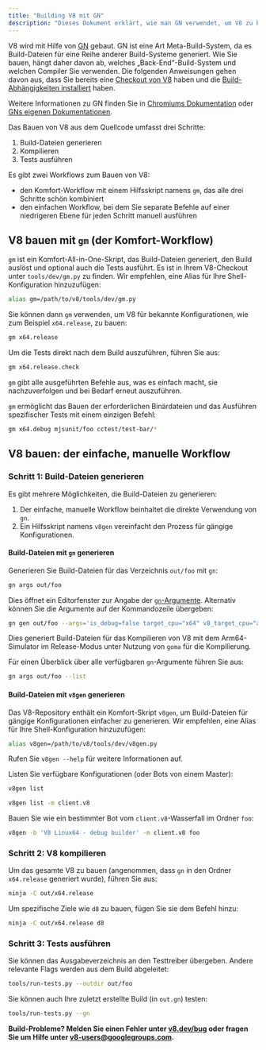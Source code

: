 ```yaml
---
title: "Building V8 mit GN"
description: "Dieses Dokument erklärt, wie man GN verwendet, um V8 zu bauen."
---
```

V8 wird mit Hilfe von [GN](https://gn.googlesource.com/gn/+/master/docs/) gebaut. GN ist eine Art Meta-Build-System, da es Build-Dateien für eine Reihe anderer Build-Systeme generiert. Wie Sie bauen, hängt daher davon ab, welches „Back-End“-Build-System und welchen Compiler Sie verwenden.
Die folgenden Anweisungen gehen davon aus, dass Sie bereits eine [Checkout von V8](/docs/source-code) haben und die [Build-Abhängigkeiten installiert](/docs/build) haben.

Weitere Informationen zu GN finden Sie in [Chromiums Dokumentation](https://www.chromium.org/developers/gn-build-configuration) oder [GNs eigenen Dokumentationen](https://gn.googlesource.com/gn/+/master/docs/).

Das Bauen von V8 aus dem Quellcode umfasst drei Schritte:

1. Build-Dateien generieren
1. Kompilieren
1. Tests ausführen

Es gibt zwei Workflows zum Bauen von V8:

- den Komfort-Workflow mit einem Hilfsskript namens `gm`, das alle drei Schritte schön kombiniert
- den einfachen Workflow, bei dem Sie separate Befehle auf einer niedrigeren Ebene für jeden Schritt manuell ausführen

## V8 bauen mit `gm` (der Komfort-Workflow)

`gm` ist ein Komfort-All-in-One-Skript, das Build-Dateien generiert, den Build auslöst und optional auch die Tests ausführt. Es ist in Ihrem V8-Checkout unter `tools/dev/gm.py` zu finden. Wir empfehlen, eine Alias für Ihre Shell-Konfiguration hinzuzufügen:

```bash
alias gm=/path/to/v8/tools/dev/gm.py
```

Sie können dann `gm` verwenden, um V8 für bekannte Konfigurationen, wie zum Beispiel `x64.release`, zu bauen:

```bash
gm x64.release
```

Um die Tests direkt nach dem Build auszuführen, führen Sie aus:

```bash
gm x64.release.check
```

`gm` gibt alle ausgeführten Befehle aus, was es einfach macht, sie nachzuverfolgen und bei Bedarf erneut auszuführen.

`gm` ermöglicht das Bauen der erforderlichen Binärdateien und das Ausführen spezifischer Tests mit einem einzigen Befehl:

```bash
gm x64.debug mjsunit/foo cctest/test-bar/*
```

## V8 bauen: der einfache, manuelle Workflow

### Schritt 1: Build-Dateien generieren

Es gibt mehrere Möglichkeiten, die Build-Dateien zu generieren:

1. Der einfache, manuelle Workflow beinhaltet die direkte Verwendung von `gn`.
1. Ein Hilfsskript namens `v8gen` vereinfacht den Prozess für gängige Konfigurationen.

#### Build-Dateien mit `gn` generieren

Generieren Sie Build-Dateien für das Verzeichnis `out/foo` mit `gn`:

```bash
gn args out/foo
```

Dies öffnet ein Editorfenster zur Angabe der [`gn`-Argumente](https://gn.googlesource.com/gn/+/master/docs/reference.md). Alternativ können Sie die Argumente auf der Kommandozeile übergeben:

```bash
gn gen out/foo --args='is_debug=false target_cpu="x64" v8_target_cpu="arm64" use_goma=true'
```

Dies generiert Build-Dateien für das Kompilieren von V8 mit dem Arm64-Simulator im Release-Modus unter Nutzung von `goma` für die Kompilierung.

Für einen Überblick über alle verfügbaren `gn`-Argumente führen Sie aus:

```bash
gn args out/foo --list
```

#### Build-Dateien mit `v8gen` generieren

Das V8-Repository enthält ein Komfort-Skript `v8gen`, um Build-Dateien für gängige Konfigurationen einfacher zu generieren. Wir empfehlen, eine Alias für Ihre Shell-Konfiguration hinzuzufügen:

```bash
alias v8gen=/path/to/v8/tools/dev/v8gen.py
```

Rufen Sie `v8gen --help` für weitere Informationen auf.

Listen Sie verfügbare Konfigurationen (oder Bots von einem Master):

```bash
v8gen list
```

```bash
v8gen list -m client.v8
```

Bauen Sie wie ein bestimmter Bot vom `client.v8`-Wasserfall im Ordner `foo`:

```bash
v8gen -b 'V8 Linux64 - debug builder' -m client.v8 foo
```

### Schritt 2: V8 kompilieren

Um das gesamte V8 zu bauen (angenommen, dass `gn` in den Ordner `x64.release` generiert wurde), führen Sie aus:

```bash
ninja -C out/x64.release
```

Um spezifische Ziele wie `d8` zu bauen, fügen Sie sie dem Befehl hinzu:

```bash
ninja -C out/x64.release d8
```

### Schritt 3: Tests ausführen

Sie können das Ausgabeverzeichnis an den Testtreiber übergeben. Andere relevante Flags werden aus dem Build abgeleitet:

```bash
tools/run-tests.py --outdir out/foo
```

Sie können auch Ihre zuletzt erstellte Build (in `out.gn`) testen:

```bash
tools/run-tests.py --gn
```

**Build-Probleme? Melden Sie einen Fehler unter [v8.dev/bug](https://v8.dev/bug) oder fragen Sie um Hilfe unter [v8-users@googlegroups.com](mailto:v8-users@googlegroups.com).**
